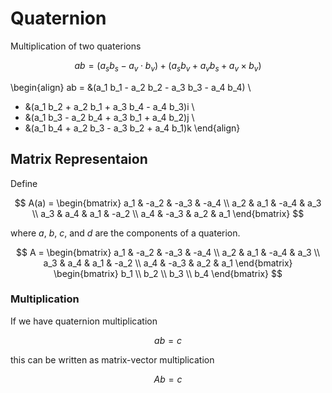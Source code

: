 # Quaternion

Multiplication of two quaterions


$$
ab = (a_s b_s - a_v \cdot b_v) + (a_s b_v + a_v b_s + a_v \times b_v)
$$



\begin{align}
ab = &(a_1 b_1 - a_2 b_2 - a_3 b_3 - a_4 b_4) \\
+ &(a_1 b_2 + a_2 b_1 + a_3 b_4 - a_4 b_3)i \\
+ &(a_1 b_3 - a_2 b_4 + a_3 b_1 + a_4 b_2)j \\
+ &(a_1 b_4 + a_2 b_3 - a_3 b_2 + a_4 b_1)k
\end{align}



## Matrix Representaion

Define


$$
A(a) =
\begin{bmatrix}
a_1 & -a_2 & -a_3 & -a_4 \\
a_2 &  a_1 & -a_4 &  a_3 \\
a_3 &  a_4 &  a_1 & -a_2 \\
a_4 & -a_3 &  a_2 &  a_1
\end{bmatrix}
$$


where $a$, $b$, $c$, and $d$ are the components of a quaterion.


$$
A =
\begin{bmatrix}
a_1 & -a_2 & -a_3 & -a_4 \\
a_2 &  a_1 & -a_4 &  a_3 \\
a_3 &  a_4 &  a_1 & -a_2 \\
a_4 & -a_3 &  a_2 &  a_1
\end{bmatrix}
\begin{bmatrix}
b_1 \\
b_2 \\
b_3 \\
b_4
\end{bmatrix}
$$


### Multiplication

If we have quaternion multiplication


$$
ab = c
$$


this can be written as matrix-vector multiplication


$$
A b = c
$$


